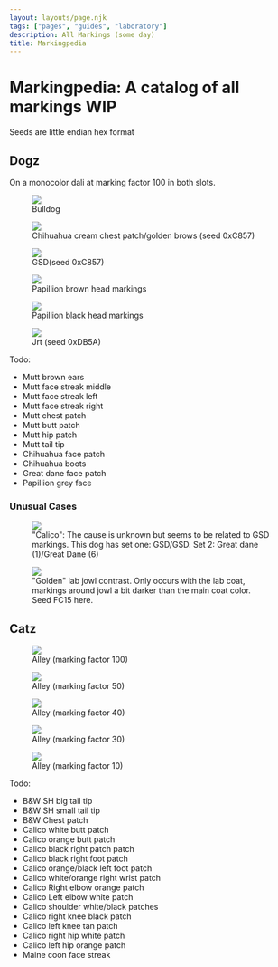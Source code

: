 ```yaml
---
layout: layouts/page.njk
tags: ["pages", "guides", "laboratory"]
description: All Markings (some day)
title: Markingpedia
---
```


# Markingpedia: A catalog of all markings WIP

Seeds are little endian hex format

## Dogz

On a monocolor dali at marking factor 100 in both slots.

<div class="breed-pics">

<div>
  <figure>
      <img src="https://cdn.glitch.com/e8c48446-7221-44a1-aabd-d809cd1d1e34%2Fdali-bulldog.png?v=1625286500178">
      <figcaption>Bulldog</figcaption>
    </figure>
</div>

<div>
    <figure>
      <img src="https://cdn.glitch.com/e8c48446-7221-44a1-aabd-d809cd1d1e34%2Fdali-chi-patch-cream.png?v=1625286888398">
      <figcaption>Chihuahua cream chest patch/golden brows (seed 0xC857)</figcaption>
    </figure>
</div>

<div>
    <figure>
      <img src="https://cdn.glitch.com/e8c48446-7221-44a1-aabd-d809cd1d1e34%2Fdali-gsd2.png?v=1625362102802">
      <figcaption>GSD(seed 0xC857)</figcaption>
    </figure>
</div>



<div>
    <figure>
      <img src="https://cdn.glitch.com/e8c48446-7221-44a1-aabd-d809cd1d1e34%2Fpappy-dali.png?v=1625286054397">
      <figcaption>Papillion brown head markings</figcaption>
    </figure>
</div>


  <div>
    <figure>
      <img src="https://cdn.glitch.com/e8c48446-7221-44a1-aabd-d809cd1d1e34%2Fdali-pappy-dark.png?v=1625363503427">
      <figcaption>Papillion black head markings</figcaption>
    </figure>
</div>
  <div>
    <figure>
      <img src="https://cdn.glitch.com/e8c48446-7221-44a1-aabd-d809cd1d1e34%2Fjrt-dali.png?v=1625286102521">
      <figcaption>Jrt (seed 0xDB5A)</figcaption>
    </figure>
  </div>
</div>


Todo:

- Mutt brown ears
- Mutt face streak middle
- Mutt face streak left
- Mutt face streak right
- Mutt chest patch
- Mutt butt patch
- Mutt hip patch
- Mutt tail tip
- Chihuahua face patch
- Chihuahua boots
- Great dane face patch
- Papillion grey face

### Unusual Cases

<div class="breed-pics">

<div>
  <figure>
      <img src="https://cdn.glitch.com/e8c48446-7221-44a1-aabd-d809cd1d1e34%2Fpetz265.png?v=1625362154982">
      <figcaption>"Calico": The cause is unknown but seems to be related to GSD markings. This dog has set one: GSD/GSD. Set 2: Great dane (1)/Great Dane (6)</figcaption>
    </figure>
</div>
  <div>
  <figure>
      <img src="https://cdn.glitch.com/e8c48446-7221-44a1-aabd-d809cd1d1e34%2Flab-jowl-markings.png?v=1625362933706">
      <figcaption>"Golden" lab jowl contrast. Only occurs with the lab coat, markings around jowl a bit darker than the main coat color. Seed FC15 here.</figcaption>
    </figure>
</div>
</div>

## Catz

<div class="breed-pics">

<div>
  <figure>
      <img src="https://cdn.glitch.com/e8c48446-7221-44a1-aabd-d809cd1d1e34%2Falley-2-slotb.png?v=1629408024890">
      <figcaption>Alley (marking factor 100)</figcaption>
    </figure>
</div>
<div>
  <figure>
      <img src="https://cdn.glitch.com/e8c48446-7221-44a1-aabd-d809cd1d1e34%2Falley50.png?v=1629407936471">
      <figcaption>Alley (marking factor 50)</figcaption>
    </figure>
</div>
<div>
  <figure>
      <img src="https://cdn.glitch.com/e8c48446-7221-44a1-aabd-d809cd1d1e34%2Falley40.png?v=1629407936471">
      <figcaption>Alley (marking factor 40)</figcaption>
    </figure>
</div>
<div>
  <figure>
      <img src="https://cdn.glitch.com/e8c48446-7221-44a1-aabd-d809cd1d1e34%2Falley-30.png?v=1629407936471">
      <figcaption>Alley (marking factor 30)</figcaption>
    </figure>
</div>
<div>
  <figure>
      <img src="https://cdn.glitch.com/e8c48446-7221-44a1-aabd-d809cd1d1e34%2Falley10.png?v=1629407936471">
      <figcaption>Alley (marking factor 10)</figcaption>
    </figure>
</div>
</div>

Todo:
- B&W SH big tail tip
- B&W SH small tail tip
- B&W Chest patch
- Calico white butt patch
- Calico orange butt patch
- Calico black right patch patch
- Calico black right foot patch
- Calico orange/black left foot patch
- Calico white/orange right wrist patch
- Calico Right elbow orange patch
- Calico Left elbow white patch
- Calico shoulder white/black patches
- Calico right knee black patch
- Calico left knee tan patch
- Calico right hip white patch
- Calico left hip orange patch
- Maine coon face streak
